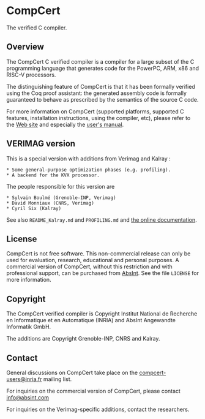 # CompCert
The verified C compiler.

## Overview
The CompCert C verified compiler is a compiler for a large subset of the
C programming language that generates code for the PowerPC, ARM, x86 and
RISC-V processors.

The distinguishing feature of CompCert is that it has been formally
verified using the Coq proof assistant: the generated assembly code is
formally guaranteed to behave as prescribed by the semantics of the
source C code.

For more information on CompCert (supported platforms, supported C
features, installation instructions, using the compiler, etc), please
refer to the [Web site](http://compcert.inria.fr/) and especially
the [user's manual](http://compcert.inria.fr/man/).

## VERIMAG version
This is a special version with additions from Verimag and Kalray :

	* Some general-purpose optimization phases (e.g. profiling).
	* A backend for the KVX processor.
	
The people responsible for this version are

	* Sylvain Boulmé (Grenoble-INP, Verimag)
	* David Monniaux (CNRS, Verimag)
	* Cyril Six (Kalray)
	
See also `README_Kalray.md` and `PROFILING.md` and [the online documentation](https://certicompil.gricad-pages.univ-grenoble-alpes.fr/compcert-kvx).

## License
CompCert is not free software.  This non-commercial release can only
be used for evaluation, research, educational and personal purposes.
A commercial version of CompCert, without this restriction and with
professional support, can be purchased from
[AbsInt](https://www.absint.com).  See the file `LICENSE` for more
information.

## Copyright
The CompCert verified compiler is Copyright Institut National de
Recherche en Informatique et en Automatique (INRIA) and 
AbsInt Angewandte Informatik GmbH.

The additions are Copyright Grenoble-INP, CNRS and Kalray.

## Contact
General discussions on CompCert take place on the
[compcert-users@inria.fr](https://sympa.inria.fr/sympa/info/compcert-users)
mailing list.

For inquiries on the commercial version of CompCert, please contact
info@absint.com

For inquiries on the Verimag-specific additions, contact the researchers.
